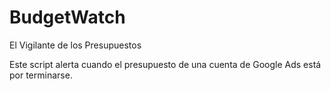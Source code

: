 # BudgetWatch
El Vigilante de los Presupuestos

Este script alerta cuando el presupuesto de una cuenta de Google Ads está por terminarse.
